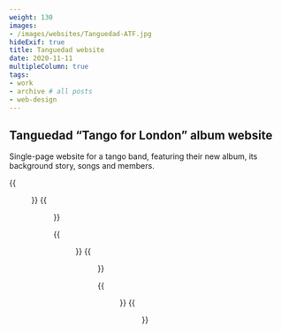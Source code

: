 ```yaml
---
weight: 130
images:
- /images/websites/Tanguedad-ATF.jpg
hideExif: true
title: Tanguedad website
date: 2020-11-11
multipleColumn: true
tags:
- work
- archive # all posts
- web-design
---
```


## Tanguedad “Tango for London” album website

Single-page website for a tango band, featuring their new album, its background
story, songs and members.

{{<figure src="/img/websites/Tanguedad-Band_1.jpg" title="About Tanguedad, the band">}}
{{<figure src="/img/websites/Tanguedad-Band_2.jpg" title="About Tanguedad, the band">}}

{{<figure src="/img/websites/Tanguedad-Story_1.jpg" title="The stories behind the songs">}}
{{<figure src="/img/websites/Tanguedad-Story_2.jpg" title="The stories behind the songs">}}

{{<figure src="/img/websites/Tanguedad-Testimonials.jpg" title="Listener testimonials">}}
{{<figure src="/img/websites/Tanguedad-Footer.jpg" title="Footer">}}
